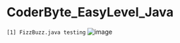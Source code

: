# CoderByte_EasyLevel_Java

`[1] FizzBuzz.java testing`
![image](https://github.com/Thein-Naing/CoderByte_EasyLevel_Java/assets/117463446/ca17a7d2-da0b-4718-8596-94573117cb15)

